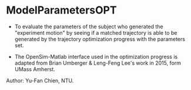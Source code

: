 # ModelParametersOPT
- To evaluate the parameters of the subject who generated the "experiment motion" by seeing if a matched trajectory is able to be generated by the trajectory optimization progress with the parameters set.

- The OpenSim-Matlab interface used in the optimization progress is adapted from Brian Umberger & Leng-Feng Lee's work in 2015, form UMass Amherst.

Author: Yu-Fan Chien, NTU.
